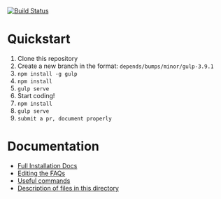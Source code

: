 [![Build Status](https://travis-ci.org/CrisisTextLine/CrisisTrends.svg?branch=v2)](https://travis-ci.org/CrisisTextLine/CrisisTrends)

# Quickstart

1. Clone this repository
1. Create a new branch in the format: `depends/bumps/minor/gulp-3.9.1`
1. `npm install -g gulp`
1. `npm install`
1. `gulp serve`
1. Start coding!
1. `npm install`
1. `gulp serve`
1. `submit a pr, document properly`

# Documentation
- [Full Installation Docs](docs/install.md)
- [Editing the FAQs](docs/faq.md)
- [Useful commands](docs/commands.md)
- [Description of files in this directory](docs/file-appendix.md)
